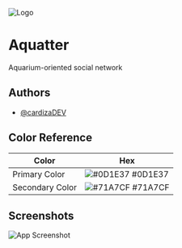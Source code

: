 
![Logo](https://i.postimg.cc/yN6fwnjm/Aquatter-7.png)


# Aquatter

Aquarium-oriented social network


## Authors

- [@cardizaDEV](https://github.com/cardizaDEV)

## Color Reference

| Color             | Hex                                                                |
| ----------------- | ------------------------------------------------------------------ |
| Primary Color | ![#0D1E37](https://via.placeholder.com/10/0D1E37?text=+) #0D1E37 |
| Secondary Color | ![#71A7CF](https://via.placeholder.com/10/71A7CF?text=+) #71A7CF |


## Screenshots

![App Screenshot](https://via.placeholder.com/468x300?text=App+Screenshot+Here)

